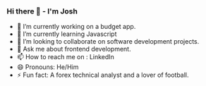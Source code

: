 ### Hi there 👋 - I'm Josh

<!--
**Allenkeys/Allenkeys** is a ✨ _special_ ✨ repository because its `README.md` (this file) appears on your GitHub profile.

Here are some ideas to get you started:-->

- 🔭 I’m currently working on a budget app.
- 🌱 I’m currently learning Javascript
- 👯 I’m looking to collaborate on software development projects.
- 💬 Ask me about frontend development.
- 📫 How to reach me on : LinkedIn
- 😄 Pronouns: He/Him
- ⚡ Fun fact: A forex technical analyst and a lover of football.

